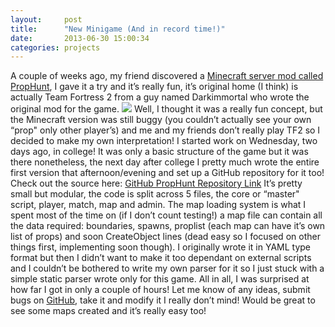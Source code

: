 ```yaml
---
layout:     post
title:      "New Minigame (And in record time!)"
date:       2013-06-30 15:00:34
categories: projects
---
```

A couple of weeks ago, my friend discovered a [Minecraft server mod called PropHunt](http://www.curse.com/bukkit-plugins/minecraft/tomskiesprophunt), I gave it a try and it’s really fun, it’s original home (I think) is actually Team Fortress 2 from a guy named Darkimmortal who wrote the original mod for the game. ![](http://southclawjk.files.wordpress.com/2013/06/41b56-prophunt.png) Well, I thought it was a really fun concept, but the Minecraft version was still buggy (you couldn’t actually see your own “prop" only other player’s) and me and my friends don’t really play TF2 so I decided to make my own interpretation! I started work on Wednesday, two days ago, in college! It was only a basic structure of the game but it was there nonetheless, the next day after college I pretty much wrote the entire first version that afternoon/evening and set up a GitHub repository for it too! Check out the source here: [GitHub PropHunt Repository Link](https://github.com/Southclaw/PropHunt) It’s pretty small but modular, the code is split across 5 files, the core or “master" script, player, match, map and admin. The map loading system is what I spent most of the time on (if I don’t count testing!) a map file can contain all the data required: boundaries, spawns, proplist (each map can have it’s own list of props) and soon CreateObject lines (dead easy so I focused on other things first, implementing soon though). I originally wrote it in YAML type format but then I didn’t want to make it too dependant on external scripts and I couldn’t be bothered to write my own parser for it so I just stuck with a simple static parser wrote only for this game. All in all, I was surprised at how far I got in only a couple of hours! Let me know of any ideas, submit bugs on [GitHub](https://github.com/Southclaw/PropHunt/issues), take it and modify it I really don’t mind! Would be great to see some maps created and it’s really easy too!
